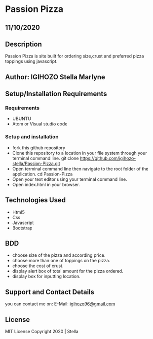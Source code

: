 # Passion Pizza
## 11/10/2020
## Description
Passion Pizza is site built for ordering size,crust and preferred pizza toppings using javascript.
## Author: IGIHOZO Stella Marlyne
## Setup/Installation Requirements
### Requirements
- UBUNTU
- Atom or Visual studio code
### Setup and installation
- fork this github repository 
- Clone this repository to a location in your file system through your terminal command line. git clone https://github.com/igihozo-stella/Passion-Pizza.git
- Open terminal command line then navigate to the root folder of the application. cd Passion-Pizza
- Open your text editor using your terminal command line.
- Open index.html in your browser.
## Technologies Used
- Html5
- Css
- Javascript
- Bootstrap
## BDD
- choose size of the pizza and according price.
- choose more than one of toppings on the pizza.
- choose the cost of crust.
- display alert box of total amount for the pizza ordered.
- display box for inputting location.
## Support and Contact Details
you can contact me on: 
E-Mail: igihozo96@gmail.com
## License
MIT License
Copyright 2020 | Stella